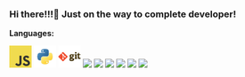 ### Hi there!!!👋 Just on the way to complete developer!

**Languages:**  

<code><img height="40" src="https://raw.githubusercontent.com/github/explore/80688e429a7d4ef2fca1e82350fe8e3517d3494d/topics/javascript/javascript.png"></code>
<code><img height="40" src="https://raw.githubusercontent.com/github/explore/80688e429a7d4ef2fca1e82350fe8e3517d3494d/topics/python/python.png"></code>
<code><img height="40" src="https://raw.githubusercontent.com/github/explore/80688e429a7d4ef2fca1e82350fe8e3517d3494d/topics/git/git.png"></code>
<code><img height="40" src="https://github.com/sskumargan/sskumargan/blob/main/images/csharp.png"></code>
<code><img height="40" src="https://github.com/sskumargan/sskumargan/blob/main/images/aws.png"></code>
<code><img height="40" src="https://github.com/sskumargan/sskumargan/blob/main/images/go.png"></code>
<code><img height="40" src="https://github.com/sskumargan/sskumargan/blob/main/images/net.png"></code>
<code><img height="40" src="https://github.com/sskumargan/sskumargan/blob/main/images/sql.png"></code>
<code><img height="40" src="https://github.com/sskumargan/sskumargan/blob/main/images/wpf.png"></code>


<!--
**sskumargan/sskumargan** is a ✨ _special_ ✨ repository because its `README.md` (this file) appears on your GitHub profile.

Here are some ideas to get you started:

- 🔭 I’m currently working on ...
- 🌱 I’m currently learning ...
- 👯 I’m looking to collaborate on ...
- 🤔 I’m looking for help with ...
- 💬 Ask me about ...
- 📫 How to reach me: ...
- 😄 Pronouns: ...
- ⚡ Fun fact: ...
-->
